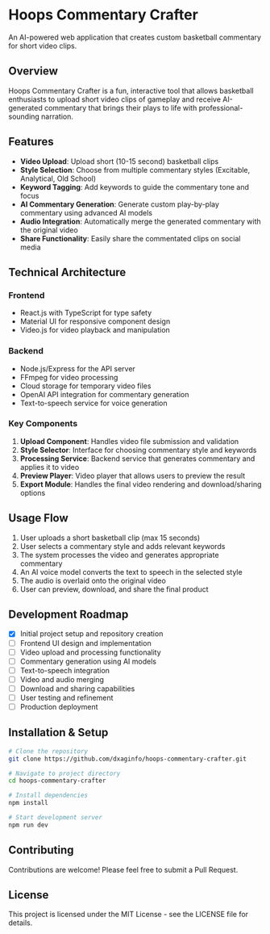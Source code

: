 # Hoops Commentary Crafter

An AI-powered web application that creates custom basketball commentary for short video clips.

## Overview

Hoops Commentary Crafter is a fun, interactive tool that allows basketball enthusiasts to upload short video clips of gameplay and receive AI-generated commentary that brings their plays to life with professional-sounding narration.

## Features

- **Video Upload**: Upload short (10-15 second) basketball clips
- **Style Selection**: Choose from multiple commentary styles (Excitable, Analytical, Old School)
- **Keyword Tagging**: Add keywords to guide the commentary tone and focus
- **AI Commentary Generation**: Generate custom play-by-play commentary using advanced AI models
- **Audio Integration**: Automatically merge the generated commentary with the original video
- **Share Functionality**: Easily share the commentated clips on social media

## Technical Architecture

### Frontend
- React.js with TypeScript for type safety
- Material UI for responsive component design
- Video.js for video playback and manipulation

### Backend
- Node.js/Express for the API server
- FFmpeg for video processing
- Cloud storage for temporary video files
- OpenAI API integration for commentary generation
- Text-to-speech service for voice generation

### Key Components

1. **Upload Component**: Handles video file submission and validation
2. **Style Selector**: Interface for choosing commentary style and keywords
3. **Processing Service**: Backend service that generates commentary and applies it to video
4. **Preview Player**: Video player that allows users to preview the result
5. **Export Module**: Handles the final video rendering and download/sharing options

## Usage Flow

1. User uploads a short basketball clip (max 15 seconds)
2. User selects a commentary style and adds relevant keywords
3. The system processes the video and generates appropriate commentary
4. An AI voice model converts the text to speech in the selected style
5. The audio is overlaid onto the original video
6. User can preview, download, and share the final product

## Development Roadmap

- [x] Initial project setup and repository creation
- [ ] Frontend UI design and implementation
- [ ] Video upload and processing functionality
- [ ] Commentary generation using AI models
- [ ] Text-to-speech integration
- [ ] Video and audio merging
- [ ] Download and sharing capabilities
- [ ] User testing and refinement
- [ ] Production deployment

## Installation & Setup

```bash
# Clone the repository
git clone https://github.com/dxaginfo/hoops-commentary-crafter.git

# Navigate to project directory
cd hoops-commentary-crafter

# Install dependencies
npm install

# Start development server
npm run dev
```

## Contributing

Contributions are welcome! Please feel free to submit a Pull Request.

## License

This project is licensed under the MIT License - see the LICENSE file for details.